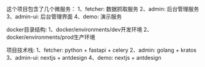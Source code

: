 这个项目包含了几个微服务：
1、fetcher: 数据抓取服务
2、admin: 后台管理服务
3、admin-ui: 后台管理界面
4、demo: 演示服务

docker目录结构:
1、docker/environments/dev开发环境
2、docker/environments/prod生产环境

项目技术栈:
1、fetcher: python + fastapi + celery
2、admin: golang + kratos
3、admin-ui: nextjs + antdesign
4、demo: nextjs + antdesign